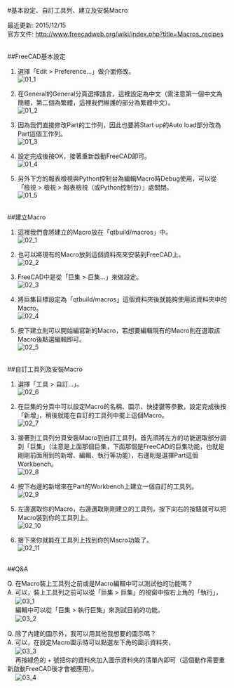 #基本設定、自訂工具列、建立及安裝Macro

最近更新: 2015/12/15<br />
官方文件: http://www.freecadweb.org/wiki/index.php?title=Macros_recipes

<br />
##FreeCAD基本設定

1. 選擇「Edit > Preference...」做介面修改。<br />
![01_1](https://github.com/yclilian/3D-Printing-Project/blob/master/Tutorials/Images/macro/01_1.png)<br />

2. 在General的General分頁選擇語言，這裡設定為中文（需注意第一個中文為簡體，第二個為繁體，這裡我們維護的部分為繁體中文）。<br />
![01_2](https://github.com/yclilian/3D-Printing-Project/blob/master/Tutorials/Images/macro/01_2.png)<br />

3. 因為我們直接修改Part的工作列，因此也要將Start up的Auto load部分改為Part這個工作列。<br />
![01_3](https://github.com/yclilian/3D-Printing-Project/blob/master/Tutorials/Images/macro/01_3.png)<br />

4. 設定完成後按OK，接著重新啟動FreeCAD即可。<br />
![01_4](https://github.com/yclilian/3D-Printing-Project/blob/master/Tutorials/Images/macro/01_4.png)<br />

5. 另外下方的報表檢視與Python控制台為編輯Macro時Debug使用，可以從「檢視 > 檢視 > 報表檢視（或Python控制台）」處關閉。<br />
![01_5](https://github.com/yclilian/3D-Printing-Project/blob/master/Tutorials/Images/macro/01_5.png)<br />

<br />
##建立Macro

1. 這裡我們會將建立的Macro放在「qtbuild/macros」中。<br />
![02_1](https://github.com/yclilian/3D-Printing-Project/blob/master/Tutorials/Images/macro/02_1.png)<br /> 

2. 也可以將現有的Macro放到這個資料夾來安裝到FreeCAD上。<br />
![02_2](https://github.com/yclilian/3D-Printing-Project/blob/master/Tutorials/Images/macro/02_2.png)<br /> 

3. FreeCAD中是從「巨集 > 巨集...」來做設定。<br />
![02_3](https://github.com/yclilian/3D-Printing-Project/blob/master/Tutorials/Images/macro/02_3.png)<br /> 

4. 將巨集目標設定為「qtbuild/macros」這個資料夾後就能夠使用該資料夾中的Macro。<br />
![02_4](https://github.com/yclilian/3D-Printing-Project/blob/master/Tutorials/Images/macro/02_4.png)<br /> 

5. 按下建立則可以開始編寫新的Macro，若想要編輯現有的Macro則在選取該Macro後點選編輯即可。<br />
![02_5](https://github.com/yclilian/3D-Printing-Project/blob/master/Tutorials/Images/macro/02_5.png)<br /> 


<br />
##自訂工具列及安裝Macro

1. 選擇「工具 > 自訂...」。<br />
![02_6](https://github.com/yclilian/3D-Printing-Project/blob/master/Tutorials/Images/macro/02_6.png)<br /> 

2. 在巨集的分頁中可以設定Macro的名稱、圖示、快捷鍵等參數，設定完成後按「新增」，稍後就能在自訂的工具列中擺上這個Macro。<br />
![02_7](https://github.com/yclilian/3D-Printing-Project/blob/master/Tutorials/Images/macro/02_7.png)<br /> 

3. 接著到工具列分頁安裝Macro到自訂工具列，首先須將左方的功能選取部分調到「巨集」（注意是上面那個巨集，下面那個是FreeCAD的巨集功能，也就是剛剛前面用到的新增、編輯、執行等功能），右邊則是選擇Part這個Workbench。<br />
![02_8](https://github.com/yclilian/3D-Printing-Project/blob/master/Tutorials/Images/macro/02_8.png)<br /> 

4. 按下右邊的新增來在Part的Workbench上建立一個自訂的工具列。<br />
![02_9](https://github.com/yclilian/3D-Printing-Project/blob/master/Tutorials/Images/macro/02_9.png)<br /> 

5. 左邊選取你的Macro，右邊選取剛剛建立的工具列，按下向右的按鈕就可以把Macro裝到你的工具列上。<br />
![02_10](https://github.com/yclilian/3D-Printing-Project/blob/master/Tutorials/Images/macro/02_10.png)<br /> 

6. 接下來你就能在工具列上找到你的Macro功能了。<br />
![02_11](https://github.com/yclilian/3D-Printing-Project/blob/master/Tutorials/Images/macro/02_11.png)<br /> 


<br />
##Q&A

Q. 在Macro裝上工具列之前或是Macro編輯中可以測試他的功能嗎？<br />
A. 可以，裝上工具列之前可以從「巨集 > 巨集」的視窗中按右上角的「執行」，<br />
　 ![03_1](https://github.com/yclilian/3D-Printing-Project/blob/master/Tutorials/Images/macro/03_1.png)<br /> 
　 編輯中可以從「巨集 > 執行巨集」來測試目前的功能。<br />
　 ![03_2](https://github.com/yclilian/3D-Printing-Project/blob/master/Tutorials/Images/macro/03_2.png)<br /> 

Q. 除了內建的圖示外，我可以用其他我想要的圖示嗎？<br />
A. 可以，在設定Macro圖示時可以點選左下角的圖示資料夾，<br />
　 ![03_3](https://github.com/yclilian/3D-Printing-Project/blob/master/Tutorials/Images/macro/03_3.png)<br /> 
　 再按綠色的 + 號把你的資料夾加入圖示資料夾的清單內即可（這個動作需要重新啟動FreeCAD後才會被應用）。<br />
　 ![03_4](https://github.com/yclilian/3D-Printing-Project/blob/master/Tutorials/Images/macro/03_4.png)<br /> 

